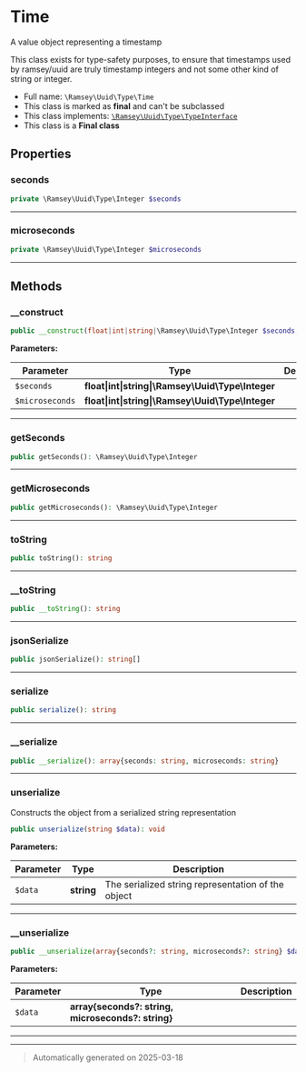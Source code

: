 
# Time

A value object representing a timestamp

This class exists for type-safety purposes, to ensure that timestamps used
by ramsey/uuid are truly timestamp integers and not some other kind of string
or integer.

* Full name: `\Ramsey\Uuid\Type\Time`
* This class is marked as **final** and can't be subclassed
* This class implements:
[`\Ramsey\Uuid\Type\TypeInterface`](./TypeInterface.md)
* This class is a **Final class**



## Properties


### seconds



```php
private \Ramsey\Uuid\Type\Integer $seconds
```






***

### microseconds



```php
private \Ramsey\Uuid\Type\Integer $microseconds
```






***

## Methods


### __construct



```php
public __construct(float|int|string|\Ramsey\Uuid\Type\Integer $seconds, float|int|string|\Ramsey\Uuid\Type\Integer $microseconds): mixed
```








**Parameters:**

| Parameter | Type | Description |
|-----------|------|-------------|
| `$seconds` | **float&#124;int&#124;string&#124;\Ramsey\Uuid\Type\Integer** |  |
| `$microseconds` | **float&#124;int&#124;string&#124;\Ramsey\Uuid\Type\Integer** |  |





***

### getSeconds



```php
public getSeconds(): \Ramsey\Uuid\Type\Integer
```












***

### getMicroseconds



```php
public getMicroseconds(): \Ramsey\Uuid\Type\Integer
```












***

### toString



```php
public toString(): string
```












***

### __toString



```php
public __toString(): string
```












***

### jsonSerialize



```php
public jsonSerialize(): string[]
```












***

### serialize



```php
public serialize(): string
```












***

### __serialize



```php
public __serialize(): array{seconds: string, microseconds: string}
```












***

### unserialize

Constructs the object from a serialized string representation

```php
public unserialize(string $data): void
```








**Parameters:**

| Parameter | Type | Description |
|-----------|------|-------------|
| `$data` | **string** | The serialized string representation of the object |





***

### __unserialize



```php
public __unserialize(array{seconds?: string, microseconds?: string} $data): void
```








**Parameters:**

| Parameter | Type | Description |
|-----------|------|-------------|
| `$data` | **array{seconds?: string, microseconds?: string}** |  |





***


***
> Automatically generated on 2025-03-18
